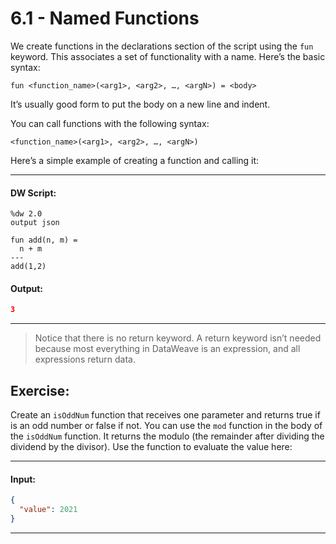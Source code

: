 # 6.1 - Named Functions

We create functions in the declarations section of the script using the `fun` keyword. This associates a set of functionality with a name. Here’s the basic syntax:

```
fun <function_name>(<arg1>, <arg2>, …, <argN>) = <body>
```

It’s usually good form to put the body on a new line and indent.

You can call functions with the following syntax:

```
<function_name>(<arg1>, <arg2>, …, <argN>)
```

Here’s a simple example of creating a function and calling it:

---
#### DW Script:
```dw
%dw 2.0
output json

fun add(n, m) =
  n + m
---
add(1,2)
```
#### Output:
```json
3
```
---

> Notice that there is no return keyword. A return keyword isn’t needed because most everything in DataWeave is an expression, and all expressions return data.

## Exercise:

Create an `isOddNum` function that receives one parameter and returns true if is an odd number or false if not. You can use the `mod` function in the body of the `isOddNum` function. It returns the modulo (the remainder after dividing the dividend by the divisor). Use the function to evaluate the value here:

---
#### Input:
```json
{
  "value": 2021
}
```
---
